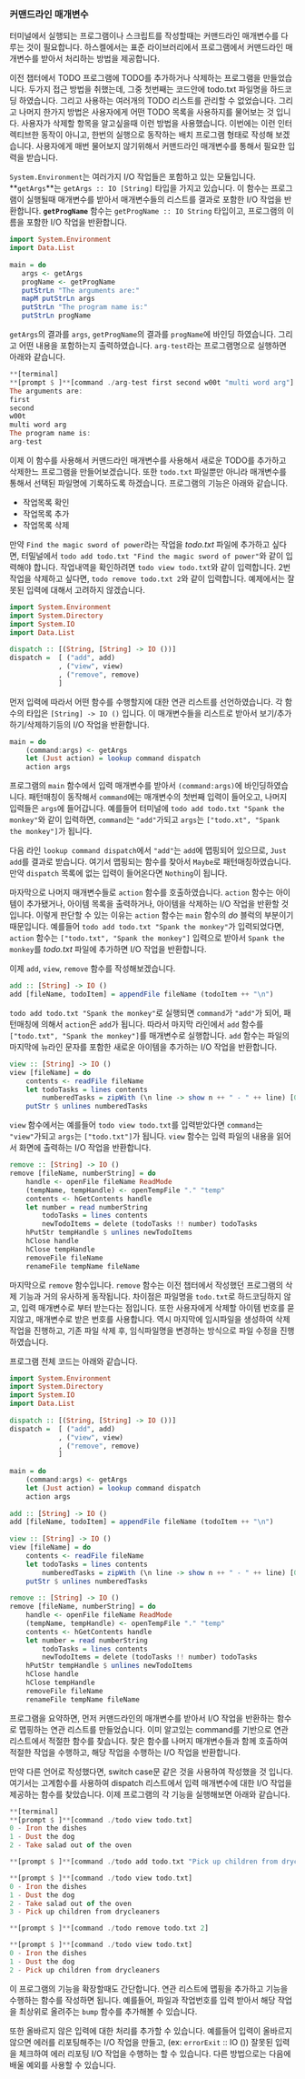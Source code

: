 ### 커맨드라인 매개변수

터미널에서 실행되는 프로그램이나 스크립트를 작성할때는 커맨드라인 매개변수를 다루는 것이 필요합니다. 하스켈에서는 표준 라이브러리에서 프로그램에서 커맨드라인 매개변수를 받아서 처리하는 방법을 제공합니다. 

이전 챕터에서 TODO 프로그램에 TODO를 추가하거나 삭제하는 프로그램을 만들었습니다. 두가지 접근 방법을 취했는데, 그중 첫번째는 코드안에 todo.txt 파일명을 하드코딩 하였습니다. 그리고 사용하는 여러개의 TODO 리스트를 관리할 수 없었습니다. 그리고 나머지 한가지 방법은 사용자에게 어떤 TODO 목록을 사용하지를 물어보는 것 입니다. 사용자가 삭제할 항목을 알고싶을때 이런 방법을 사용했습니다. 이번에는 이런 인터렉티브한 동작이 아니고, 한번의 실행으로 동작하는 배치 프로그램 형태로 작성해 보겠습니다. 사용자에게 매번 물어보지 않기위해서 커맨드라인 매개변수를 통해서 필요한 입력을 받습니다. 

`System.Environment`는 여러가지 I/O 작업들은 포함하고 있는 모듈입니다. **`getArgs`**는 `getArgs :: IO [String]` 타입을 가지고 있습니다. 이 함수는 프로그램이 실행될때 매개변수를 받아서 매개변수들의 리스트를 결과로 포함한 I/O 작업을 반환합니다. **`getProgName`** 함수는 `getProgName :: IO String` 타입이고,  프로그램의 이름을 포함한 I/O 작업을 반환합니다. 

```haskell
import System.Environment   
import Data.List  
  
main = do  
   args <- getArgs  
   progName <- getProgName  
   putStrLn "The arguments are:"  
   mapM putStrLn args  
   putStrLn "The program name is:"  
   putStrLn progName
```

`getArgs`의 결과를 `args`, `getProgName`의 결과를 `progName`에 바인딩 하였습니다. 그리고 어떤 내용을 포함하는지 출력하였습니다. `arg-test`라는 프로그램명으로 실행하면 아래와 같습니다. 

```haskell
**[terminal]
**[prompt $ ]**[command ./arg-test first second w00t "multi word arg"]
The arguments are:  
first  
second  
w00t  
multi word arg  
The program name is:  
arg-test
```

이제 이 함수를 사용해서 커맨드라인 매개변수를 사용해서 새로운 TODO를 추가하고 삭제한느 프로그램을 만들어보겠습니다. 또한 `todo.txt` 파일뿐만 아니라 매개변수를 통해서 선택된 파일명에 기록하도록 하겠습니다. 프로그램의 기능은 아래와 같습니다. 

* 작업목록 확인
* 작업목록 추가
* 작업목록 삭제

 만약 `Find the magic sword of power`라는 작업을 _todo.txt_ 파일에 추가하고 싶다면, 터밀널에서 `todo add todo.txt "Find the magic sword of power"`와 같이 입력해야 합니다. 작업내역을 확인하려면 `todo view todo.txt`와 같이 입력합니다. 2번 작업을 삭제하고 싶다면, `todo remove todo.txt 2`와 같이 입력합니다. 예제에서는 잘못된 입력에 대해서 고려하지 않겠습니다. 

```haskell
import System.Environment   
import System.Directory  
import System.IO  
import Data.List  
  
dispatch :: [(String, [String] -> IO ())]  
dispatch =  [ ("add", add)  
            , ("view", view)  
            , ("remove", remove)  
            ]
```

먼저 입력에 따라서 어떤 함수를 수행할지에 대한 연관 리스트를 선언하였습니다. 각 함수의 타입은 `[String] -> IO ()` 입니다. 이 매개변수들을 리스트로 받아서 보기/추가하기/삭제하기등의 I/O 작업을 반환합니다.

```haskell
main = do  
    (command:args) <- getArgs  
    let (Just action) = lookup command dispatch  
    action args
```

프로그램의 `main` 함수에서 입력 매개변수를 받아서 `(command:args)`에 바인딩하였습니다. 패턴매칭이 동작해서 `command`에는 매개변수의 첫번째 입력이 들어오고, 나머지 입력들은 `args`에 들어갑니다. 예를들어 터미널에 `todo add todo.txt "Spank the monkey"`와 같이 입력하면, `command`는 `"add"`가되고 `args`는 `["todo.xt", "Spank the monkey"]`가 됩니다. 

다음 라인 `lookup command dispatch`에서 `"add"`는 `add`에 맵핑되어 있으므로, `Just add`를 결과로 받습니다. 여기서 맵핑되는 함수를 찾아서 `Maybe`로 패턴매칭하였습니다. 만약 `dispatch` 목록에 없는 입력이 들어온다면 `Nothing`이 됩니다. 

마자막으로 나머지 매개변수들로 `action` 함수를 호출하였습니다. `action` 함수는 아이템이 추가됐거나, 아이템 목록을 출력하거나, 아이템을 삭제하는 I/O 작업을 반환할 것 입니다. 이렇게 판단할 수 있는 이유는 `action` 함수는 `main` 함수의 _do_ 블럭의 부분이기 때문입니다. 예를들어 `todo add todo.txt "Spank the monkey"`가 입력되었다면, `action` 함수는 `["todo.txt", "Spank the monkey"]` 입력으로 받아서 `Spank the monkey`를 _todo.txt_ 파일에 추가하면 I/O 작업을 반환합니다. 

이제 `add`, `view`, `remove` 함수를 작성해보겠습니다. 

```haskell
add :: [String] -> IO ()  
add [fileName, todoItem] = appendFile fileName (todoItem ++ "\n")
```

`todo add todo.txt "Spank the monkey"`로 실행되면 `command`가 `"add"`가 되어, 패턴매칭에 의해서 `action`은 `add`가 됩니다. 따라서 마지막 라인에서 `add` 함수를 `["todo.txt", "Spank the monkey"]`를 매개변수로 실행합니다. `add` 함수는 파일의 마지막에 뉴라인 문자를 포함한 새로운 아이템을 추가하는 I/O 작업을 반환합니다. 

```haskell
view :: [String] -> IO ()  
view [fileName] = do  
    contents <- readFile fileName  
    let todoTasks = lines contents  
        numberedTasks = zipWith (\n line -> show n ++ " - " ++ line) [0..] todoTasks  
    putStr $ unlines numberedTasks
```

`view` 함수에서는 예를들어 `todo view todo.txt`를 입력받았다면 `command`는 `"view"`가되고 `args`는 `["todo.txt"]`가 됩니다. `view` 함수는 입력 파일의 내용을 읽어서 화면에 출력하는 I/O 작업을 반환합니다. 

```haskell
remove :: [String] -> IO ()  
remove [fileName, numberString] = do  
    handle <- openFile fileName ReadMode  
    (tempName, tempHandle) <- openTempFile "." "temp"  
    contents <- hGetContents handle  
    let number = read numberString  
        todoTasks = lines contents  
        newTodoItems = delete (todoTasks !! number) todoTasks  
    hPutStr tempHandle $ unlines newTodoItems  
    hClose handle  
    hClose tempHandle  
    removeFile fileName  
    renameFile tempName fileName
```

마지막으로 `remove` 함수입니다. `remove` 함수는 이전 챕터에서 작성했던 프로그램의 삭제 기능과 거의 유사하게 동작됩니다. 차이점은 파일명을 `todo.txt`로 하드코딩하지 않고, 입력 매개변수로 부터 받는다는 점입니다. 또한 사용자에게 삭제할 아이템 번호를 묻지않고, 매개변수로 받은 번호를 사용합니다. 
역시 마지막에 임시파일을 생성하여 삭제작업을 진행하고, 기존 파일 삭제 후, 임식파일명을 변경하는 방식으로 파일 수정을 진행하였습니다. 

프로그램 전체 코드는 아래와 같습니다. 

```haskell
import System.Environment   
import System.Directory  
import System.IO  
import Data.List  
  
dispatch :: [(String, [String] -> IO ())]  
dispatch =  [ ("add", add)  
            , ("view", view)  
            , ("remove", remove)  
            ]  
   
main = do  
    (command:args) <- getArgs  
    let (Just action) = lookup command dispatch  
    action args  
  
add :: [String] -> IO ()  
add [fileName, todoItem] = appendFile fileName (todoItem ++ "\n")  
  
view :: [String] -> IO ()  
view [fileName] = do  
    contents <- readFile fileName  
    let todoTasks = lines contents  
        numberedTasks = zipWith (\n line -> show n ++ " - " ++ line) [0..] todoTasks  
    putStr $ unlines numberedTasks  
  
remove :: [String] -> IO ()  
remove [fileName, numberString] = do  
    handle <- openFile fileName ReadMode  
    (tempName, tempHandle) <- openTempFile "." "temp"  
    contents <- hGetContents handle  
    let number = read numberString  
        todoTasks = lines contents  
        newTodoItems = delete (todoTasks !! number) todoTasks  
    hPutStr tempHandle $ unlines newTodoItems  
    hClose handle  
    hClose tempHandle  
    removeFile fileName  
    renameFile tempName fileName
```

프로그램을 요약하면, 먼저 커맨드라인의 매개변수를 받아서 I/O 작업을 반환하는 함수로 맵핑하는 연관 리스트를 만들었습니다. 이미 알고있는 command를 기반으로 연관 리스트에서 적절한 함수를 찾습니다. 찾은 함수를 나머지 매개변수들과 함께 호출하여 적절한 작업을 수행하고, 해당 작업을 수행하는 I/O 작업을 반환합니다. 

만약 다른 언어로 작성했다면, switch case문 같은 것을 사용하여 작성했을 것 입니다. 여기서는 고계함수를 사용하여 dispatch 리스트에서 입력 매개변수에 대한 I/O 작업을 제공하는 함수를 찾았습니다. 이제 프로그램의 각 기능을 실행해보면 아래와 같습니다.

```haskell
**[terminal]
**[prompt $ ]**[command ./todo view todo.txt]
0 - Iron the dishes  
1 - Dust the dog  
2 - Take salad out of the oven

**[prompt $ ]**[command ./todo add todo.txt "Pick up children from drycleaners"]

**[prompt $ ]**[command ./todo view todo.txt]
0 - Iron the dishes  
1 - Dust the dog  
2 - Take salad out of the oven  
3 - Pick up children from drycleaners

**[prompt $ ]**[command ./todo remove todo.txt 2]

**[prompt $ ]**[command ./todo view todo.txt]
0 - Iron the dishes  
1 - Dust the dog  
2 - Pick up children from drycleaners
```

이 프로그램의 기능을 확장할때도 간단합니다. 연관 리스트에 맵핑을 추가하고 기능을 수행하는 함수를 작성하면 됩니다. 예를들어, 파일과 작업번호를 입력 받아서 해당 작업을 최상위로 올려주는 `bump` 함수를 추가해볼 수 있습니다. 

또한 올바르지 않은 입력에 대한 처리를 추가할 수 있습니다. 예를들어 입력이 올바르지 않으면 에러를 리포팅해주는 I/O 작업을 만들고, (ex: `errorExit` :: IO ()) 잘못된 입력을 체크하여 에러 리포팅 I/O 작업을 수행하는 할 수 있습니다. 다른 방법으로는 다음에 배울 예외를 사용할 수 있습니다.




